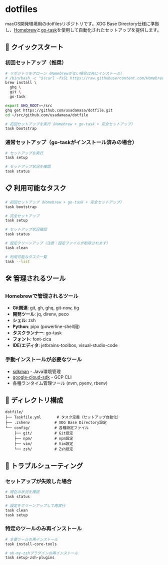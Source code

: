 # dotfiles

macOS開発環境用のdotfilesリポジトリです。XDG Base Directory仕様に準拠し、[Homebrew](https://brew.sh/)と[go-task](https://taskfile.dev/)を使用して自動化されたセットアップを提供します。

## 🚀 クイックスタート

### 初回セットアップ（推奨）

```sh
# リポジトリをクローン（Homebrewがない場合は先にインストール）
# /bin/bash -c "$(curl -fsSL https://raw.githubusercontent.com/Homebrew/install/HEAD/install.sh)"
brew install \
  ghq \
  git \
  go-task

export GHQ_ROOT=~/src
ghq get https://github.com/usadamasa/dotfile.git
cd ~/src/github.com/usadamasa/dotfile

# 初回セットアップを実行（Homebrew + go-task + 完全セットアップ）
task bootstrap
```

### 通常セットアップ（go-taskがインストール済みの場合）

```sh
# セットアップを実行
task setup

# セットアップ状況を確認
task status
```

## 📋 利用可能なタスク

```sh
# 初回セットアップ（Homebrew + go-task + 完全セットアップ）
task bootstrap

# 完全セットアップ
task setup

# セットアップ状況確認
task status

# 設定クリーンアップ（注意：設定ファイルが削除されます）
task clean

# 利用可能なタスク一覧
task --list
```

## 🛠️ 管理されるツール

### Homebrewで管理されるツール

- **Git関連**: git, gh, ghq, git-now, tig
- **開発ツール**: jq, direnv, peco
- **シェル**: zsh
- **Python**: pipx (powerline-shell用)
- **タスクランナー**: go-task
- **フォント**: font-cica
- **IDE/エディタ**: jetbrains-toolbox, visual-studio-code

### 手動インストールが必要なツール

- [sdkman](https://sdkman.io/) - Java環境管理
- [google-cloud-sdk](https://cloud.google.com/sdk/downloads) - GCP CLI
- 各種ランタイム管理ツール (nvm, pyenv, rbenv)

## 📁 ディレクトリ構成

```tree
dotfile/
├── Taskfile.yml       # タスク定義（セットアップ自動化）
├── .zshenv           # XDG Base Directory設定
└── config/           # 各種設定ファイル
    ├── git/          # Git設定
    ├── npm/          # npm設定
    ├── vim/          # Vim設定
    └── zsh/          # Zsh設定
```

## 🔧 トラブルシューティング

### セットアップが失敗した場合

```sh
# 現在の状況を確認
task status

# 設定をクリーンアップして再実行
task clean
task setup
```

### 特定のツールのみ再インストール

```sh
# 主要ツールの再インストール
task install-core-tools

# oh-my-zshプラグインの再インストール
task setup-zsh-plugins
```
